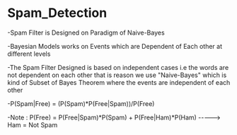 # Spam_Detection
-Spam Filter is Designed on Paradigm of Naive-Bayes

-Bayesian Models works on Events which are Dependent of Each other at different levels

-The Spam Filter Designed is based on independent cases i.e the words are not dependent on each other that is reason we use "Naive-Bayes" which is kind of Subset of Bayes Theorem where the events are independent of each other   

-P(Spam|Free) = (P(Spam)*P(Free|Spam))/P(Free)

-Note : P(Free) = P(Free|Spam)*P(Spam) + P(Free|Ham)*P(Ham) -----> Ham = Not Spam


